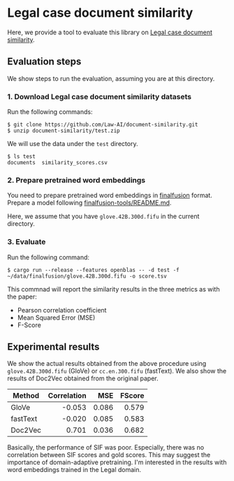 # Legal case document similarity

Here, we provide a tool to evaluate this library on [Legal case document similarity](https://arxiv.org/abs/2209.12474).

## Evaluation steps

We show steps to run the evaluation, assuming you are at this directory.

### 1. Download Legal case document similarity datasets

Run the following commands:

```shell
$ git clone https://github.com/Law-AI/document-similarity.git
$ unzip document-similarity/test.zip
```

We will use the data under the `test` directory.

```shell
$ ls test
documents  similarity_scores.csv
```

### 2. Prepare pretrained word embeddings

You need to prepare pretrained word embeddings in [finalfusion](https://docs.rs/finalfusion/) format.
Prepare a model following [finalfusion-tools/README.md](../../finalfusion-tools/README.md).

Here, we assume that you have `glove.42B.300d.fifu` in the current directory.

### 3. Evaluate

Run the following command:

```shell
$ cargo run --release --features openblas -- -d test -f ~/data/finalfusion/glove.42B.300d.fifu -o score.tsv
```

This commnad will report the similarity results in the three metrics as with the paper:

- Pearson correlation coefficient
- Mean Squared Error (MSE)
- F-Score

## Experimental results

We show the actual results obtained from the above procedure using `glove.42B.300d.fifu` (GloVe) or `cc.en.300.fifu` (fastText).
We also show the results of Doc2Vec obtained from the original paper.

| Method   | Correlation |   MSE | FScore |
| -------- | ----------: | ----: | -----: |
| GloVe    |      -0.053 | 0.086 |  0.579 |
| fastText |      -0.020 | 0.085 |  0.583 |
| Doc2Vec  |       0.701 | 0.036 |  0.682 |

Basically, the performance of SIF was poor.
Especially, there was no correlation between SIF scores and gold scores.
This may suggest the importance of domain-adaptive pretraining.
I'm interested in the results with word embeddings trained in the Legal domain.
